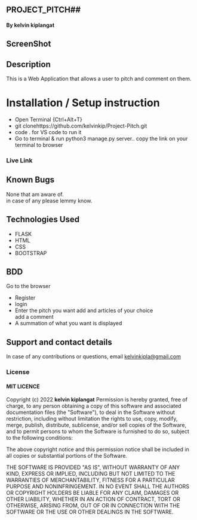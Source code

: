 ## PROJECT_PITCH##
#### By **kelvin kiplangat**

## ScreenShot



## Description
This is a Web Application that allows a user to pitch and comment on them.

# Installation / Setup instruction

<ul>
<li>Open Terminal {Ctrl+Alt+T}</li>
<li>git clone<a>https://github.com/kelvinkip/Project-Pitch.git</a></li>
<li>code . for VS code to run it</li>
<li>Go to terminal & run python3 manage.py server..
copy the link on your terminal to browser</li>
</ul>

### Live Link

<a></a>

## Known Bugs

None that am aware of.<br>
in case of any please lemmy know.

## Technologies Used

<ul>
<li>FLASK</li>
<li>HTML</li>
<li>CSS</li>
<li>BOOTSTRAP</li>

</ul>

## BDD
Go to the browser

<ul>
<li>Register</li>
<li>login</l>
<li>Enter the pitch you want add and articles of your choice</li>
<l>add a comment</l>
<li> A summation of what you want is displayed
</ul>

## Support and contact details
In case of any contributions or questions, email kelvinkipla@gmail.com

### License

 #### MIT LICENCE

Copyright (c) 2022 **kelvin kiplangat**
Permission is hereby granted, free of charge, to any person obtaining a copy
of this software and associated documentation files (the "Software"), to deal
in the Software without restriction, including without limitation the rights
to use, copy, modify, merge, publish, distribute, sublicense, and/or sell
copies of the Software, and to permit persons to whom the Software is
furnished to do so, subject to the following conditions:

The above copyright notice and this permission notice shall be included in all
copies or substantial portions of the Software.

THE SOFTWARE IS PROVIDED "AS IS", WITHOUT WARRANTY OF ANY KIND, EXPRESS OR
IMPLIED, INCLUDING BUT NOT LIMITED TO THE WARRANTIES OF MERCHANTABILITY,
FITNESS FOR A PARTICULAR PURPOSE AND NONINFRINGEMENT. IN NO EVENT SHALL THE
AUTHORS OR COPYRIGHT HOLDERS BE LIABLE FOR ANY CLAIM, DAMAGES OR OTHER
LIABILITY, WHETHER IN AN ACTION OF CONTRACT, TORT OR OTHERWISE, ARISING FROM,
OUT OF OR IN CONNECTION WITH THE SOFTWARE OR THE USE OR OTHER DEALINGS IN THE
SOFTWARE.
